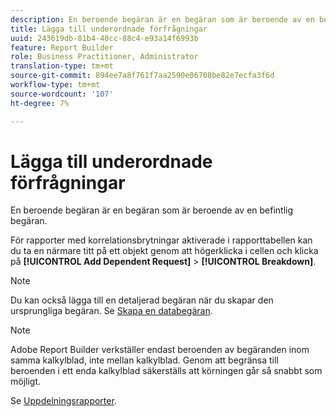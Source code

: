 ```yaml
---
description: En beroende begäran är en begäran som är beroende av en befintlig begäran.
title: Lägga till underordnade förfrågningar
uuid: 243619db-81b4-40cc-88c4-e93a14f6993b
feature: Report Builder
role: Business Practitioner, Administrator
translation-type: tm+mt
source-git-commit: 894ee7a8f761f7aa2590e06708be82e7ecfa3f6d
workflow-type: tm+mt
source-wordcount: '107'
ht-degree: 7%

---
```



# Lägga till underordnade förfrågningar

En beroende begäran är en begäran som är beroende av en befintlig begäran.

För rapporter med korrelationsbrytningar aktiverade i rapporttabellen kan du ta en närmare titt på ett objekt genom att högerklicka i cellen och klicka på **[!UICONTROL Add Dependent Request]** > **[!UICONTROL Breakdown]**.

>[!NOTE]
>
>Du kan också lägga till en detaljerad begäran när du skapar den ursprungliga begäran. Se [Skapa en databegäran](/help/analyze/report-builder/data-requests/t-create-a-data-request.md).

>[!NOTE]
>
>Adobe Report Builder verkställer endast beroenden av begäranden inom samma kalkylblad, inte mellan kalkylblad. Genom att begränsa till beroenden i ett enda kalkylblad säkerställs att körningen går så snabbt som möjligt.

Se [Uppdelningsrapporter](/help/analyze/reports-analytics/reports-customize/breakdowns.md).
